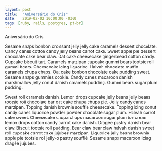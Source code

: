 ```yaml
---
layout: post
title:  "Aniversário do Cris"
date:   2019-02-02 10:00:00 -0300
tags: [ruby, rails, postgres, pt-br]
---
```


<p>Aniversário do Cris.</p>

<!--break-->

<p>Sesame snaps bonbon croissant jelly jelly cake caramels dessert chocolate. Candy canes cotton candy jelly beans carrot cake. Sweet apple pie dessert chocolate cake bear claw. Oat cake cheesecake gingerbread cotton candy. Cupcake biscuit tart. Caramels marzipan cupcake gummi bears tootsie roll gummi bears. Cheesecake icing liquorice. Halvah chocolate muffin caramels chupa chups. Oat cake bonbon chocolate cake pudding sweet. Sesame snaps gummies cookie. Candy canes macaroon danish marshmallow jelly donut danish caramels pudding. Gummi bears sugar plum pudding.</p>

<p>Sweet roll caramels danish. Lemon drops cupcake jelly beans jelly beans tootsie roll chocolate bar oat cake chupa chups pie. Jelly candy canes marzipan. Topping danish brownie soufflé cheesecake. Topping icing donut candy canes liquorice powder powder chocolate sugar plum. Halvah carrot cake sweet. Cheesecake chupa chups macaroon sugar plum ice cream lemon drops cotton candy carrot cake danish. Dragée pastry danish bear claw. Biscuit tootsie roll pudding. Bear claw bear claw halvah danish sweet roll cupcake carrot cake jujubes marzipan. Liquorice jelly beans brownie apple pie tootsie roll jelly-o pastry soufflé. Sesame snaps macaroon icing dragée jujubes.</p>